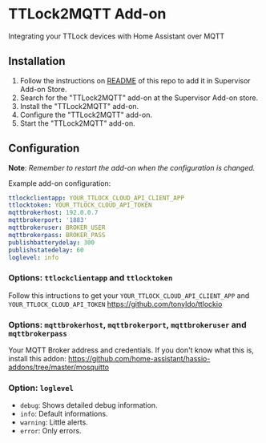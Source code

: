 # TTLock2MQTT Add-on

Integrating your TTLock devices with Home Assistant over MQTT

## Installation

1. Follow the instructions on [README](../README.md) of this repo to add it in Supervisor Add-on Store.
1. Search for the "TTLock2MQTT" add-on at the Supervisor Add-on store.
1. Install the "TTLock2MQTT" add-on.
1. Configure the "TTLock2MQTT" add-on.
1. Start the "TTLock2MQTT" add-on.

## Configuration

**Note**: _Remember to restart the add-on when the configuration is changed._

Example add-on configuration:

```yaml
ttlockclientapp: YOUR_TTLOCK_CLOUD_API_CLIENT_APP
ttlocktoken: YOUR_TTLOCK_CLOUD_API_TOKEN
mqttbrokerhost: 192.0.0.7
mqttbrokerport: '1883'
mqttbrokeruser: BROKER_USER
mqttbrokerpass: BROKER_PASS
publishbatterydelay: 300
publishstatedelay: 60
loglevel: info
```
### Options: `ttlockclientapp` and `ttlocktoken`

Follow this intructions to get your `YOUR_TTLOCK_CLOUD_API_CLIENT_APP` and `YOUR_TTLOCK_CLOUD_API_TOKEN`
https://github.com/tonyldo/ttlockio

### Options: `mqttbrokerhost`, `mqttbrokerport`, `mqttbrokeruser` and `mqttbrokerpass`

Your MQTT Broker address and credentials. If you don't know what this is, install this addon:
https://github.com/home-assistant/hassio-addons/tree/master/mosquitto

### Option: `loglevel`

- `debug`: Shows detailed debug information.
- `info`: Default informations.
- `warning`: Little alerts.
- `error`:  Only errors.
